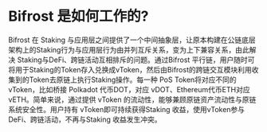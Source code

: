 # Bifrost 是如何工作的?

  
Bifrost 在 Staking 与应用层之间提供了一个中间抽象层，让原本构建在公链底层架构上的Staking行为与应用层行为由并列互斥关系，变为上下兼容关系，由此解决 Staking与DeFi、跨链活动互相排斥的问题。通过Bifrost 平行链，用户随时可将用于Staking的Token存入兑换成vToken，然后由Bifrost的跨链交互模块利用收集到的Token去原链上执行Staking操作。每一种 PoS Token将对应不同的 vToken，比如桥接 Polkadot 代币DOT，对应 vDOT、Ethereum代币ETH对应vETH。简单来说，通过提供 vToken 的流动性，能够兼顾原链资产流动性与原链系统安全性。用户持有 vToken即可持续获得Staking 收益，使用vToken参与DeFi、跨链活动，不再与Staking 收益发生冲突。

